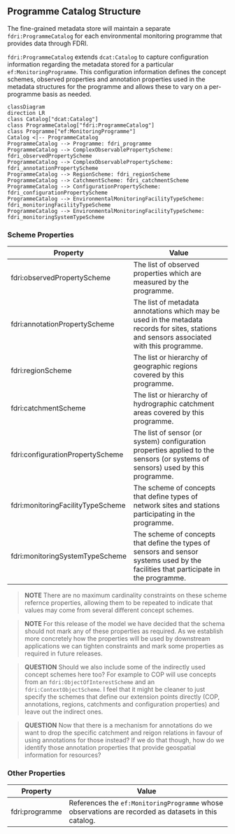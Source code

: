 ## Programme Catalog Structure

The fine-grained metadata store will maintain a separate `fdri:ProgrammeCatalog` for each environmental monitoring programme that provides data through FDRI.

`fdri:ProgrammeCatalog` extends `dcat:Catalog` to capture configuration information regarding the metadata stored for a particular `ef:MonitoringProgramme`. This configuration information defines the concept schemes, observed properties and annotation properties used in the metadata structures for the programme and allows these to vary on a per-programme basis as needed.


```mermaid
classDiagram
direction LR
class Catalog["dcat:Catalog"]
class ProgrammeCatalog["fdri:ProgrammeCatalog"]
class Programme["ef:MonitoringProgramme"]
Catalog <|-- ProgrammeCatalog
ProgrammeCatalog --> Programme: fdri_programme
ProgrammeCatalog --> ComplexObservablePropertyScheme: fdri_observedPropertyScheme
ProgrammeCatalog --> ComplexObservablePropertyScheme: fdri_annotationPropertyScheme
ProgrammeCatalog --> RegionScheme: fdri_regionScheme
ProgrammeCatalog --> CatchmentScheme: fdri_catchmentScheme
ProgrammeCatalog --> ConfigurationPropertyScheme: fdri_configurationPropertyScheme
ProgrammeCatalog --> EnvironmentalMonitoringFacilityTypeScheme: fdri_monitoringFacilityTypeScheme
ProgrammeCatalog --> EnvironmentalMonitoringFacilityTypeScheme: fdri_monitoringSystemTypeScheme

```

### Scheme Properties

| Property | Value  |
|----------|--------|
| fdri:observedPropertyScheme | The list of observed properties which are measured by the programme. |
| fdri:annotationPropertyScheme | The list of metadata annotations which may be used in the metadata records for sites, stations and sensors associated with this programme. |
| fdri:regionScheme | The list or hierarchy of geographic regions covered by this programme.
| fdri:catchmentScheme | The list or hierarchy of hydrographic catchment areas covered by this programme.
| fdri:configurationPropertyScheme | The list of sensor (or system) configuration properties applied to the sensors (or systems of sensors) used by this programme.
| fdri:monitoringFacilityTypeScheme | The scheme of concepts that define types of network sites and stations participating in the programme.
| fdri:monitoringSystemTypeScheme | The scheme of concepts that define the types of sensors and sensor systems used by the facilities that participate in the programme.

> **NOTE**
> There are no maximum cardinality constraints on these scheme refernce properties, allowing them to be repeated to indicate that values may come from several different concept schemes.

> **NOTE**
> For this release of the model we have decided that the schema should not mark any of these properties as required. As we establish more concretely how the properties will be used by downstream applications we can tighten constraints and mark some properties as required in future releases.

> **QUESTION**
> Should we also include some of the indirectly used concept schemes here too? For example to COP will use concepts from an `fdri:ObjectOfInterestScheme` and an `fdri:ContextObjectScheme`. I feel that it might be cleaner to just specify the schemes that define our extension points directly (COP, annotations, regions, catchments and configuration properties) and leave out the indirect ones.

> **QUESTION**
> Now that there is a mechanism for annotations do we want to drop the specific catchment and reigon relations in favour of using annotations for those instead? If we do that though, how do we identify those annotation properties that provide geospatial information for resources?

### Other Properties

| Property | Value |
|----------|-------|
| fdri:programme | References the `ef:MonitoringProgramme` whose observations are recorded as datasets in this catalog.